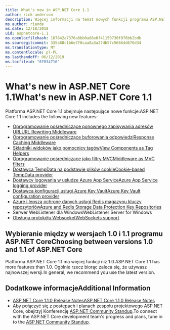 ```yaml
---
title: What's new in ASP.NET Core 1.1
author: rick-anderson
description: Więcej informacji na temat nowych funkcji programu ASP.NET Core 1.1.
ms.author: riande
ms.date: 12/18/2018
uid: aspnetcore-1.1
ms.openlocfilehash: 167842a7376a6bb0a88e6f41159730f076bb2bdb
ms.sourcegitcommit: 335a88c1b6e7f0caa8a3a27db57c56664d676d34
ms.translationtype: MT
ms.contentlocale: pl-PL
ms.lasthandoff: 06/12/2019
ms.locfileid: "67034716"
---
```

# <a name="whats-new-in-aspnet-core-11"></a><span data-ttu-id="37a2f-103">What's new in ASP.NET Core 1.1</span><span class="sxs-lookup"><span data-stu-id="37a2f-103">What's new in ASP.NET Core 1.1</span></span>

<span data-ttu-id="37a2f-104">Platforma ASP.NET Core 1.1 obejmuje następujące nowe funkcje:</span><span class="sxs-lookup"><span data-stu-id="37a2f-104">ASP.NET Core 1.1 includes the following new features:</span></span>

- [<span data-ttu-id="37a2f-105">Oprogramowanie pośredniczące ponownego zapisywania adresów URL</span><span class="sxs-lookup"><span data-stu-id="37a2f-105">URL Rewriting Middleware</span></span>](xref:fundamentals/url-rewriting)
- [<span data-ttu-id="37a2f-106">Oprogramowanie pośredniczące buforowania odpowiedzi</span><span class="sxs-lookup"><span data-stu-id="37a2f-106">Response Caching Middleware</span></span>](xref:performance/caching/middleware)
- [<span data-ttu-id="37a2f-107">Składniki widoków jako pomocnicy tagów</span><span class="sxs-lookup"><span data-stu-id="37a2f-107">View Components as Tag Helpers</span></span>](xref:mvc/views/view-components#invoking-a-view-component-as-a-tag-helper)
- [<span data-ttu-id="37a2f-108">Oprogramowanie pośredniczące jako filtry MVC</span><span class="sxs-lookup"><span data-stu-id="37a2f-108">Middleware as MVC filters</span></span>](xref:mvc/controllers/filters#using-middleware-in-the-filter-pipeline)
- [<span data-ttu-id="37a2f-109">Dostawca TempData na podstawie plików cookie</span><span class="sxs-lookup"><span data-stu-id="37a2f-109">Cookie-based TempData provider</span></span>](xref:fundamentals/app-state#tempdata)
- [<span data-ttu-id="37a2f-110">Dostawcy logowania w usłudze Azure App Service</span><span class="sxs-lookup"><span data-stu-id="37a2f-110">Azure App Service logging provider</span></span>](xref:fundamentals/logging/index#azure-app-service-provider)
- [<span data-ttu-id="37a2f-111">Dostawca konfiguracji usługi Azure Key Vault</span><span class="sxs-lookup"><span data-stu-id="37a2f-111">Azure Key Vault configuration provider</span></span>](xref:security/key-vault-configuration)
- [<span data-ttu-id="37a2f-112">Azure i lepszą ochronę danych usługi Redis magazynu kluczy repozytoriów</span><span class="sxs-lookup"><span data-stu-id="37a2f-112">Azure and Redis Storage Data Protection Key Repositories</span></span>](xref:security/data-protection/implementation/key-storage-providers)
- <span data-ttu-id="37a2f-113">Serwer WebListener dla Windows</span><span class="sxs-lookup"><span data-stu-id="37a2f-113">WebListener Server for Windows</span></span>
- [<span data-ttu-id="37a2f-114">Obsługa protokółu Websocket</span><span class="sxs-lookup"><span data-stu-id="37a2f-114">WebSockets support</span></span>](xref:fundamentals/websockets)

## <a name="choosing-between-versions-10-and-11-of-aspnet-core"></a><span data-ttu-id="37a2f-115">Wybieranie między w wersjach 1.0 i 1.1 programu ASP.NET Core</span><span class="sxs-lookup"><span data-stu-id="37a2f-115">Choosing between versions 1.0 and 1.1 of ASP.NET Core</span></span>

<span data-ttu-id="37a2f-116">Platforma ASP.NET Core 1.1 ma więcej funkcji niż 1.0.</span><span class="sxs-lookup"><span data-stu-id="37a2f-116">ASP.NET Core 1.1 has more features than 1.0.</span></span> <span data-ttu-id="37a2f-117">Ogólnie rzecz biorąc zaleca się, że używasz najnowszej wersji.</span><span class="sxs-lookup"><span data-stu-id="37a2f-117">In general, we recommend you use the latest version.</span></span>

## <a name="additional-information"></a><span data-ttu-id="37a2f-118">Dodatkowe informacje</span><span class="sxs-lookup"><span data-stu-id="37a2f-118">Additional Information</span></span>

- [<span data-ttu-id="37a2f-119">ASP.NET Core 1.1.0 Release Notes</span><span class="sxs-lookup"><span data-stu-id="37a2f-119">ASP.NET Core 1.1.0 Release Notes</span></span>](https://github.com/aspnet/Home/releases/tag/1.1.0)
- <span data-ttu-id="37a2f-120">Aby połączyć się z postępach i planach zespołu projektowego ASP.NET Core, obejrzyj Konferencję [ASP.NET Community Standup](https://live.asp.net/).</span><span class="sxs-lookup"><span data-stu-id="37a2f-120">To connect with the ASP.NET Core development team's progress and plans, tune in to the [ASP.NET Community Standup](https://live.asp.net/).</span></span>
